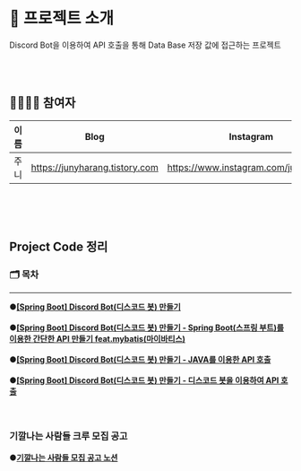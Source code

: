 # 🚀 프로젝트 소개

Discord Bot을 이용하여 API 호출을 통해 Data Base 저장 값에 접근하는 프로젝트

<br><br>

## 👨‍👨‍👧‍👧 참여자


| 이름   | Blog                           | Instagram                            |
| -------- | -------------------------------- | -------------------------------------- |
| 주니 | https://junyharang.tistory.com | https://www.instagram.com/junyharang |

<br><br><br>

## Project Code 정리

### 🗂 목차

---

**●[\[Spring Boot\] Discord Bot(디스코드 봇) 만들기](https://giggal-people.tistory.com/entry/Spring-Boot-Discord-Bot%EB%94%94%EC%8A%A4%EC%BD%94%EB%93%9C-%EB%B4%87-%EB%A7%8C%EB%93%A4%EA%B8%B0)**
<br><br>
**●[\[Spring Boot\] Discord Bot(디스코드 봇) 만들기 - Spring Boot(스프링 부트)를 이용한 간단한 API 만들기 feat.mybatis(마이바티스)](https://giggal-people.tistory.com/entry/Spring-Boot-Discord-Bot%EB%94%94%EC%8A%A4%EC%BD%94%EB%93%9C-%EB%B4%87-%EB%A7%8C%EB%93%A4%EA%B8%B0-Spring-Boot%EC%8A%A4%ED%94%84%EB%A7%81-%EB%B6%80%ED%8A%B8%EB%A5%BC-%EC%9D%B4%EC%9A%A9%ED%95%9C-%EA%B0%84%EB%8B%A8%ED%95%9C-API-%EB%A7%8C%EB%93%A4%EA%B8%B0-featmybatis%EB%A7%88%EC%9D%B4%EB%B0%94%ED%8B%B0%EC%8A%A4)**
<br><br>
**●[\[Spring Boot\] Discord Bot(디스코드 봇) 만들기 - JAVA를 이용한 API 호출](https://giggal-people.tistory.com/entry/Spring-Boot-Discord-Bot%EB%94%94%EC%8A%A4%EC%BD%94%EB%93%9C-%EB%B4%87-%EB%A7%8C%EB%93%A4%EA%B8%B0-JAVA%EB%A5%BC-%EC%9D%B4%EC%9A%A9%ED%95%9C-API-%ED%98%B8%EC%B6%9C)**
<br><br>
**●[\[Spring Boot\] Discord Bot(디스코드 봇) 만들기 - 디스코드 봇을 이용하여 API 호출](https://giggal-people.tistory.com/entry/Spring-Boot-Discord-Bot%EB%94%94%EC%8A%A4%EC%BD%94%EB%93%9C-%EB%B4%87-%EB%A7%8C%EB%93%A4%EA%B8%B0-%EB%94%94%EC%8A%A4%EC%BD%94%EB%93%9C-%EB%B4%87%EC%9D%84-%EC%9D%B4%EC%9A%A9%ED%95%98%EC%97%AC-API-%ED%98%B8%EC%B6%9C)**
<br><br><br>

### 기깔나는 사람들 크루 모집 공고

**●[기깔나는 사람들 모집 공고 노션](https://productive-ornament-cad.notion.site/ff54d02eadd346b488c5e761414bf87f)**